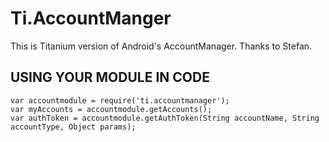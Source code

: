 Ti.AccountManger
================

This is Titanium version of Android's AccountManager. Thanks to Stefan.

USING YOUR MODULE IN CODE
-------------------------

~~~~
var accountmodule = require('ti.accountmanager');
var myAccounts = accountmodule.getAccounts();
var authToken = accountmodule.getAuthToken(String accountName, String accountType, Object params);

~~~~